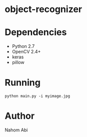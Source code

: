 # object-recognizer
# Dependencies
* Python 2.7
* OpenCV 2.4+
* keras
* pillow

# Running
<code>python main.py -i myimage.jpg</code>
# Author
Nahom Abi
